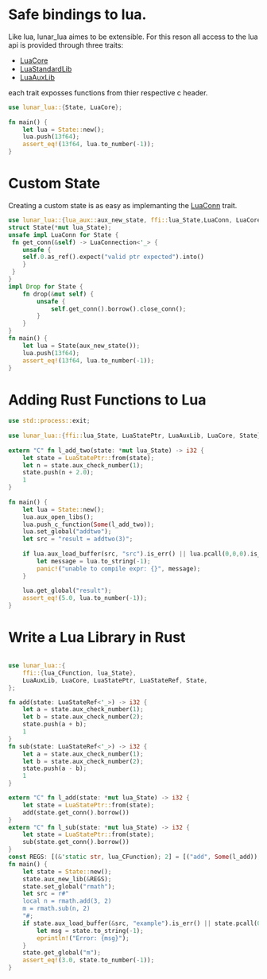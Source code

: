 # Safe bindings to lua.

Like lua, lunar_lua aimes to be extensible.
For this reson all access to the lua api is provided
through three traits:
- [LuaCore](https://delta1024.github.io/lunar_lua/lunar_lua/lua_core/trait.LuaCore.html)
- [LuaStandardLib](https://delta1024.github.io/lunar_lua/lunar_lua/lua_lib/trait.LuaStandardLib.html)
- [LuaAuxLib](https://delta1024.github.io/lunar_lua/lunar_lua/lua_aux/trait.LuaAuxLib.html)
                                                                                         
each trait exposses functions from thier respective c header.
                                                                                         
```rust
use lunar_lua::{State, LuaCore};
                                                                                         
fn main() {
    let lua = State::new();
    lua.push(13f64);
    assert_eq!(13f64, lua.to_number(-1));
}
```
 # Custom State
 Creating a custom state is as easy as implemanting the [LuaConn](https://delta1024.github.io/lunar_lua/lunar_lua/trait.LuaConn.html) trait.
                                                                                          
 ```rust
 use lunar_lua::{lua_aux::aux_new_state, ffi::lua_State,LuaConn, LuaCore, LuaConnection};
 struct State(*mut lua_State);
 unsafe impl LuaConn for State {
  fn get_conn(&self) -> LuaConnection<'_> {
     unsafe {
     self.0.as_ref().expect("valid ptr expected").into()
     }
  }
 }
 impl Drop for State {
     fn drop(&mut self) {
         unsafe {
             self.get_conn().borrow().close_conn();
         }
     }
 }
 fn main() {
     let lua = State(aux_new_state());
     lua.push(13f64);
     assert_eq!(13f64, lua.to_number(-1));
 }
 ```
# Adding Rust Functions to Lua
```rust
use std::process::exit;
                                                                               
use lunar_lua::{ffi::lua_State, LuaStatePtr, LuaAuxLib, LuaCore, State};
                                                                               
extern "C" fn l_add_two(state: *mut lua_State) -> i32 {
    let state = LuaStatePtr::from(state);
    let n = state.aux_check_number(1);
    state.push(n + 2.0);
    1
}
                                                                               
fn main() {
    let lua = State::new();
    lua.aux_open_libs();
    lua.push_c_function(Some(l_add_two));
    lua.set_global("addtwo");
    let src = "result = addtwo(3)";
                                                                               
    if lua.aux_load_buffer(src, "src").is_err() || lua.pcall(0,0,0).is_err() {
        let message = lua.to_string(-1);
        panic!("unable to compile expr: {}", message);
    }
                                                                               
    lua.get_global("result");
    assert_eq!(5.0, lua.to_number(-1));
}
```
# Write a Lua Library in Rust
```rust

use lunar_lua::{
    ffi::{lua_CFunction, lua_State},
    LuaAuxLib, LuaCore, LuaStatePtr, LuaStateRef, State,
};

fn add(state: LuaStateRef<'_>) -> i32 {
    let a = state.aux_check_number(1);
    let b = state.aux_check_number(2);
    state.push(a + b);
    1
}
fn sub(state: LuaStateRef<'_>) -> i32 {
    let a = state.aux_check_number(1);
    let b = state.aux_check_number(2);
    state.push(a - b);
    1
}

extern "C" fn l_add(state: *mut lua_State) -> i32 {
    let state = LuaStatePtr::from(state);
    add(state.get_conn().borrow())
}
extern "C" fn l_sub(state: *mut lua_State) -> i32 {
    let state = LuaStatePtr::from(state);
    sub(state.get_conn().borrow())
}
const REGS: [(&'static str, lua_CFunction); 2] = [("add", Some(l_add)), ("sub", Some(l_sub))];
fn main() {
    let state = State::new();
    state.aux_new_lib(&REGS);
    state.set_global("rmath");
    let src = r#"
    local n = rmath.add(3, 2)
    m = rmath.sub(n, 2)
    "#;
    if state.aux_load_buffer(&src, "example").is_err() || state.pcall(0, 0, 0).is_err() {
        let msg = state.to_string(-1);
        eprintln!("Error: {msg}");
    }
    state.get_global("m");
    assert_eq!(3.0, state.to_number(-1));
}
```
